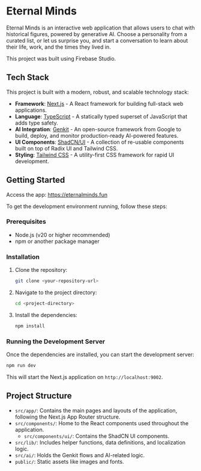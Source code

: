 # Eternal Minds

Eternal Minds is an interactive web application that allows users to chat with historical figures, powered by generative AI. Choose a personality from a curated list, or let us surprise you, and start a conversation to learn about their life, work, and the times they lived in.

This project was built using Firebase Studio.

## Tech Stack

This project is built with a modern, robust, and scalable technology stack:

-   **Framework**: [Next.js](https://nextjs.org/) - A React framework for building full-stack web applications.
-   **Language**: [TypeScript](https://www.typescriptlang.org/) - A statically typed superset of JavaScript that adds type safety.
-   **AI Integration**: [Genkit](https://firebase.google.com/docs/genkit) - An open-source framework from Google to build, deploy, and monitor production-ready AI-powered features.
-   **UI Components**: [ShadCN/UI](https://ui.shadcn.com/) - A collection of re-usable components built on top of Radix UI and Tailwind CSS.
-   **Styling**: [Tailwind CSS](https://tailwindcss.com/) - A utility-first CSS framework for rapid UI development.

## Getting Started

Access the app: https://eternalminds.fun

To get the development environment running, follow these steps:

### Prerequisites

-   Node.js (v20 or higher recommended)
-   npm or another package manager

### Installation

1.  Clone the repository:
    ```bash
    git clone <your-repository-url>
    ```
2.  Navigate to the project directory:
    ```bash
    cd <project-directory>
    ```
3.  Install the dependencies:
    ```bash
    npm install
    ```

### Running the Development Server

Once the dependencies are installed, you can start the development server:

```bash
npm run dev
```

This will start the Next.js application on `http://localhost:9002`.

## Project Structure

-   `src/app/`: Contains the main pages and layouts of the application, following the Next.js App Router structure.
-   `src/components/`: Home to the React components used throughout the application.
    -   `src/components/ui/`: Contains the ShadCN UI components.
-   `src/lib/`: Includes helper functions, data definitions, and localization logic.
-   `src/ai/`: Holds the Genkit flows and AI-related logic.
-   `public/`: Static assets like images and fonts.
